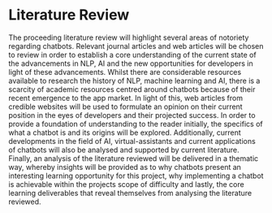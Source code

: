 # Literature Review

The proceeding literature review will highlight several areas of notoriety regarding chatbots. Relevant journal articles and web articles will be chosen to review in order to establish a core understanding of the current state of the advancements in NLP, AI and the new opportunities for developers in light of these advancements. Whilst there are considerable resources available to research the history of NLP, machine learning and AI, there is a scarcity of academic resources centred around chatbots because of their recent emergence to the app market. In light of this, web articles from credible websites will be used to formulate an opinion on their current position in the eyes of developers and their projected success. In order to provide a foundation of understanding to the reader initially, the specifics of what a chatbot is and its origins will be explored. Additionally, current developments in the field of AI, virtual-assistants and current applications of chatbots will also be analysed and supported by current literature. Finally, an analysis of the literature reviewed will be delivered in a thematic way, whereby insights will be provided as to why chatbots present an interesting learning opportunity for this project, why implementing a chatbot is achievable within the projects scope of difficulty and lastly, the core learning deliverables that reveal themselves from analysing the literature reviewed.


